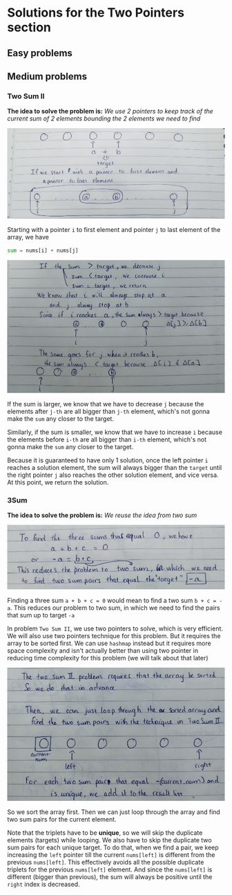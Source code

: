 # Solutions for the Two Pointers section

## Easy problems

## Medium problems

### Two Sum II

**The idea to solve the problem is:** *We use 2 pointers to keep track of the current sum of 2 elements bounding the 2 elements we need to find*

![i2](/images/two_sum_II_1.jpg)

Starting with a pointer ```i``` to first element and pointer ```j``` to last element of the array, we have

```python
sum = nums[i] + nums[j]
```

![i1](/images/two_sum_II_2.jpg)

If the sum is larger, we know that we have to decrease ```j``` because the elements after ```j-th``` are all bigger than ```j-th``` element, which's not gonna make the ```sum``` any closer to the target.

Similarly, if the sum is smaller, we know that we have to increase ```i``` because the elements before ```i-th``` are all bigger than ```i-th``` element, which's not gonna make the ```sum``` any closer to the target.

Because it is guaranteed to have only 1 solution, once the left pointer ```i``` reaches a solution element, the sum will always bigger than the ```target``` until the right pointer ```j``` also reaches the other solution element, and vice versa. At this point, we return the solution.

### 3Sum

**The idea to solve the problem is:** *We reuse the idea from two sum*

![i1](/images/3sum_1.jpg)

Finding a three sum ```a + b + c = 0``` would mean to find a two sum ```b + c = -a```. This reduces our problem to two sum, in which we need to find the pairs that sum up to target ```-a```

In problem ```Two Sum II```, we use two pointers to solve, which is very efficient. We will also use two pointers technique for this problem. But it requires the array to be sorted first. We can use ```hashmap``` instead but it requires more space complexity and isn't actually better than using two pointer in reducing time complexity for this problem (we will talk about that later)

![i2](/images/3sum_2.jpg)

So we sort the array first. Then we can just loop through the array and find two sum pairs for the current element.

Note that the triplets have to be **unique**, so we will skip the duplicate elements (targets) while looping. We also have to skip the duplicate two sum pairs for each unique target. To do that, when we find a pair, we keep increasing the ```left``` pointer till the current ```nums[left]``` is different from the previous ```nums[left]```. This effectively avoids all the possible duplicate triplets for the previous ```nums[left]``` element. And since the ```nums[left]``` is different (bigger than previous), the sum will always be positive until the ```right``` index is decreased.